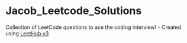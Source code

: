 # Jacob_Leetcode_Solutions
Collection of LeetCode questions to ace the coding interview! - Created using [LeetHub v3](https://github.com/raphaelheinz/LeetHub-3.0)
